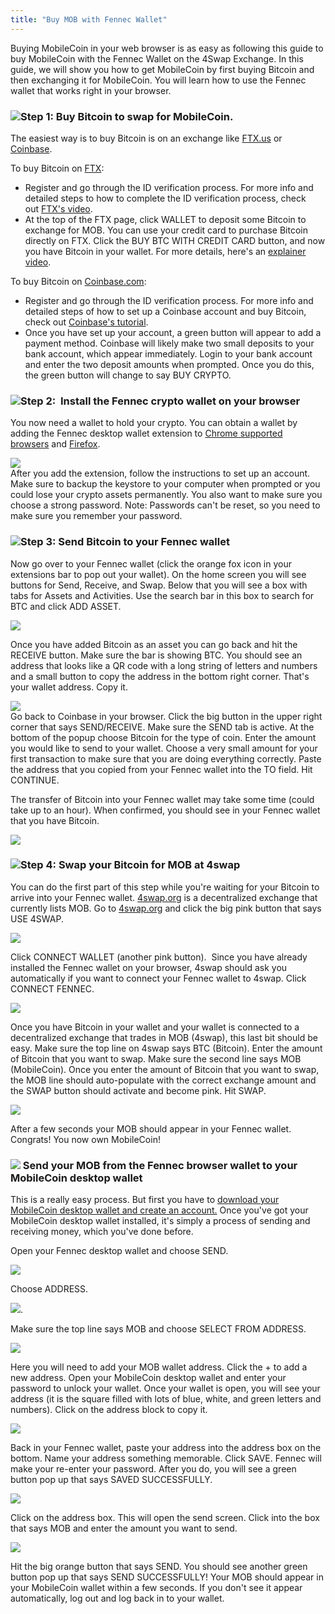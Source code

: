 ```yaml
---
title: "Buy MOB with Fennec Wallet"
---
```

Buying MobileCoin in your web browser is as easy as following this guide to buy MobileCoin with the Fennec Wallet on the 4Swap Exchange. In this guide, we will show you how to get MobileCoin by first buying Bitcoin and then exchanging it for MobileCoin. You will learn how to use the Fennec wallet that works right in your browser.

### ![](https://mobilecoinstg.wpengine.com/wp-content/uploads/2022/02/secure.svg)Step 1: Buy Bitcoin to swap for MobileCoin.

 The easiest way is to buy Bitcoin is on an exchange like [FTX.us](http://FTX.us) or [Coinbase](http://coinbase.com).

To buy Bitcoin on [FTX](https://ftx.us/):

-   Register and go through the ID verification process. For more info and detailed steps to how to complete the ID verification process, check out [FTX's video](https://www.youtube.com/watch?v=am-oCJnZaug).
-   At the top of the FTX page, click WALLET to deposit some Bitcoin to exchange for MOB. You can use your credit card to purchase Bitcoin directly on FTX. Click the BUY BTC WITH CREDIT CARD button, and now you have Bitcoin in your wallet. For more details, here's an [explainer video](https://youtu.be/8Lnm-ij7Ga4?t=195).

To buy Bitcoin on [Coinbase.com](http://coinbase.com/):

-   Register and go through the ID verification process. For more info and detailed steps of how to set up a Coinbase account and buy Bitcoin, check out [Coinbase's tutorial](https://www.coinbase.com/learn/tips-and-tutorials/how-to-set-up-a-crypto-wallet).
-   Once you have set up your account, a green button will appear to add a payment method. Coinbase will likely make two small deposits to your bank account, which appear immediately. Login to your bank account and enter the two deposit amounts when prompted. Once you do this, the green button will change to say BUY CRYPTO.

### ![](https://mobilecoinstg.wpengine.com/wp-content/uploads/2022/02/secure.svg)Step 2:  Install the Fennec crypto wallet on your browser

You now need a wallet to hold your crypto. You can obtain a wallet by adding the Fennec desktop wallet extension to [Chrome supported browsers](https://chrome.google.com/webstore/detail/fennec/eincngenkhohbbfpkohipekcmnkfamjp) and [Firefox](https://addons.mozilla.org/en-US/firefox/addon/fox_fennec/).

![](https://mobilecoinstg.wpengine.com/wp-content/uploads/2021/10/Screen-Shot-2021-09-14-at-9.43.04-AM-1024x395.png)\
After you add the extension, follow the instructions to set up an account. Make sure to backup the keystore to your computer when prompted or you could lose your crypto assets permanently. You also want to make sure you choose a strong password. Note: Passwords can't be reset, so you need to make sure you remember your password.

### ![](https://mobilecoinstg.wpengine.com/wp-content/uploads/2022/02/secure.svg)Step 3: Send Bitcoin to your Fennec wallet

Now go over to your Fennec wallet (click the orange fox icon in your extensions bar to pop out your wallet). On the home screen you will see buttons for Send, Receive, and Swap. Below that you will see a box with tabs for Assets and Activities. Use the search bar in this box to search for BTC and click ADD ASSET.

![](https://mobilecoinstg.wpengine.com/wp-content/uploads/2021/10/Screen-Shot-2021-11-29-at-6.09.28-PM-1024x760.png)

Once you have added Bitcoin as an asset you can go back and hit the RECEIVE button. Make sure the bar is showing BTC. You should see an address that looks like a QR code with a long string of letters and numbers and a small button to copy the address in the bottom right corner. That's your wallet address. Copy it.

![](https://mobilecoinstg.wpengine.com/wp-content/uploads/2021/10/Screen-Shot-2021-11-30-at-11.42.56-AM-1024x755.png)\
Go back to Coinbase in your browser. Click the big button in the upper right corner that says SEND/RECEIVE. Make sure the SEND tab is active. At the bottom of the popup choose Bitcoin for the type of coin. Enter the amount you would like to send to your wallet. Choose a very small amount for your first transaction to make sure that you are doing everything correctly. Paste the address that you copied from your Fennec wallet into the TO field. Hit CONTINUE.

The transfer of Bitcoin into your Fennec wallet may take some time (could take up to an hour). When confirmed, you should see in your Fennec wallet that you have Bitcoin.

![](https://mobilecoinstg.wpengine.com/wp-content/uploads/2021/10/Screen-Shot-2021-09-14-at-11.26.30-AM.png)

### ![](https://mobilecoinstg.wpengine.com/wp-content/uploads/2022/02/secure.svg)Step 4: Swap your Bitcoin for MOB at 4swap

You can do the first part of this step while you're waiting for your Bitcoin to arrive into your Fennec wallet. [4swap.org](https://4swap.org/) is a decentralized exchange that currently lists MOB. Go to [4swap.org](https://4swap.org/) and click the big pink button that says USE 4SWAP.

![](https://mobilecoinstg.wpengine.com/wp-content/uploads/2021/10/Screen-Shot-2021-09-14-at-9.39.19-AM-1024x684.png)

Click CONNECT WALLET (another pink button).  Since you have already installed the Fennec wallet on your browser, 4swap should ask you automatically if you want to connect your Fennec wallet to 4swap. Click CONNECT FENNEC.

![](https://mobilecoinstg.wpengine.com/wp-content/uploads/2021/10/Screen-Shot-2021-09-14-at-9.40.00-AM-1024x218.png)

Once you have Bitcoin in your wallet and your wallet is connected to a decentralized exchange that trades in MOB (4swap), this last bit should be easy. Make sure the top line on 4swap says BTC (Bitcoin). Enter the amount of Bitcoin that you want to swap. Make sure the second line says MOB (MobileCoin). Once you enter the amount of Bitcoin that you want to swap, the MOB line should auto-populate with the correct exchange amount and the SWAP button should activate and become pink. Hit SWAP.

![](https://mobilecoinstg.wpengine.com/wp-content/uploads/2021/10/Screen-Shot-2021-09-14-at-11.27.43-AM-1024x393.png)

After a few seconds your MOB should appear in your Fennec wallet. Congrats! You now own MobileCoin!



### ![](https://mobilecoinstg.wpengine.com/wp-content/uploads/2022/02/secure.svg) Send your MOB from the Fennec browser wallet to your MobileCoin desktop wallet

This is a really easy process. But first you have to [download your MobileCoin desktop wallet and create an account.](https://mobilecoin.com/news/how-to-download-and-set-up-your-mobilecoin-desktop-wallet) Once you've got your MobileCoin desktop wallet installed, it's simply a process of sending and receiving money, which you've done before.

Open your Fennec desktop wallet and choose SEND.

![](https://mobilecoinstg.wpengine.com/wp-content/uploads/2021/10/image9-1024x752.png)

Choose ADDRESS.

![](https://mobilecoinstg.wpengine.com/wp-content/uploads/2021/10/image8.png).

Make sure the top line says MOB and choose SELECT FROM ADDRESS.

![](https://mobilecoinstg.wpengine.com/wp-content/uploads/2021/10/image22-1024x706.png)

Here you will need to add your MOB wallet address. Click the + to add a new address. Open your MobileCoin desktop wallet and enter your password to unlock your wallet. Once your wallet is open, you will see your address (it is the square filled with lots of blue, white, and green letters and numbers). Click on the address block to copy it.

![](https://mobilecoinstg.wpengine.com/wp-content/uploads/2021/10/image10-blur-867x1024.png)

Back in your Fennec wallet, paste your address into the address box on the bottom. Name your address something memorable. Click SAVE. Fennec will make your re-enter your password. After you do, you will see a green button pop up that says SAVED SUCCESSFULLY.

![](https://mobilecoinstg.wpengine.com/wp-content/uploads/2021/10/image27-blur-1024x1018.png)

Click on the address box. This will open the send screen. Click into the box that says MOB and enter the amount you want to send.

![](https://mobilecoinstg.wpengine.com/wp-content/uploads/2021/10/image17-1024x652.png)

Hit the big orange button that says SEND. You should see another green button pop up that says SEND SUCCESSFULLY! Your MOB should appear in your MobileCoin wallet within a few seconds. If you don't see it appear automatically, log out and log back in to your wallet.
